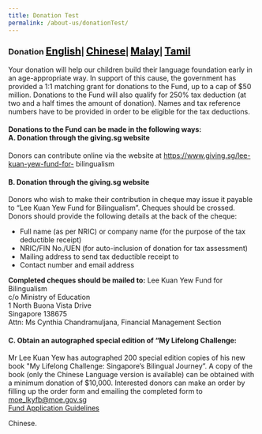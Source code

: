 ```yaml
---
title: Donation Test
permalink: /about-us/donationTest/
---
```


<div id="Donation">
<h3>Donation
 <a href="#Donation" style="font-size:20px"><span style="color:black">English</span></a>| 
 <a href="#捐款" style="font-size:20px"><span style="color:black">Chinese</span></a>| 
 <a href="#Pendermaan" style="font-size:20px"><span style="color:black">Malay</span></a>|
 <a href="#நன்கொடை" style="font-size:20px"><span style="color:black">Tamil</span></a></h3>
<p>
 
Your donation will help our children build their language foundation early in an age-appropriate way.
In support of this cause, the government has provided a 1:1 matching grant for donations to the
Fund, up to a cap of $50 million. Donations to the Fund will also qualify for 250% tax deduction (at
two and a half times the amount of donation). Names and tax reference numbers have to be
provided in order to be eligible for the tax deductions.
<h4>Donations to the Fund can be made in the following ways: <br/>A. Donation through the giving.sg website</h4>

Donors can contribute online via the website at <a href="https://www.giving.sg/lee-kuan-yew-fund-for-
bilingualism" target="_blank">https://www.giving.sg/lee-kuan-yew-fund-for-
bilingualism</a>

<h4>B. Donation through the giving.sg website</h4>

Donors who wish to make their contribution in cheque may issue it payable to “Lee Kuan Yew Fund
for Bilingualism”. Cheques should be crossed.  Donors should provide the following details at the
back of the cheque:<ul>
   <li>Full name (as per NRIC) or company name (for the purpose of the tax deductible receipt)</li>
   <li>NRIC/FIN No./UEN (for auto-inclusion of donation for tax assessment)</li>
   <li>Mailing address to send tax deductible receipt to</li>
   <li>Contact number and email address</li></ul>
   
  <strong>Completed cheques should be mailed to:</strong>
  Lee Kuan Yew Fund for Bilingualism <br/>
  c/o Ministry of Education  <br/>
  1 North Buona Vista Drive  <br/>
  Singapore 138675 <br/>
  Attn: Ms Cynthia Chandramuljana, Financial Management Section
  <h4>C. Obtain an autographed special edition of “My Lifelong Challenge:</h4>
  
Mr Lee Kuan Yew has autographed 200 special edition copies of his new book &quot;My Lifelong Challenge: Singapore’s Bilingual Journey”. A copy of the book (only the Chinese Language version is available) can be obtained with a minimum donation of $10,000. Interested donors can make an order by filling up the order form and emailing the completed form to <a href="mailto:moe_lkyfb@moe.gov.sg"> moe_lkyfb@moe.gov.sg</a>
  <br/><a href="/about-the-fund/Application_Guidelines.pdf" target="_blank">Fund Application Guidelines</a>
  
</p>

</div>

<div id="捐款">
<p>
 Chinese.
</p>

</div>
